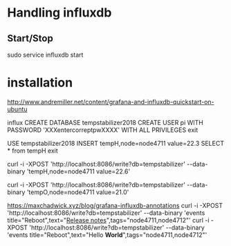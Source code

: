 # Handling influxdb

## Start/Stop
sudo service influxdb start


# installation
http://www.andremiller.net/content/grafana-and-influxdb-quickstart-on-ubuntu

influx
CREATE DATABASE tempstabilizer2018
CREATE USER pi WITH PASSWORD 'XXXentercorreptpwXXXX' WITH ALL PRIVILEGES
exit

USE tempstabilizer2018
INSERT tempH,node=node4711 value=22.3
SELECT * from tempH
exit

curl -i -XPOST 'http://localhost:8086/write?db=tempstabilizer' --data-binary 'tempH,node=node4711 value=22.6'

curl -i -XPOST 'http://localhost:8086/write?db=tempstabilizer' --data-binary 'tempO,node=node4711 value=21.0'

https://maxchadwick.xyz/blog/grafana-influxdb-annotations
curl -i -XPOST 'http://localhost:8086/write?db=tempstabilizer' --data-binary 'events title="Reboot",text="<a href='https://github.com'>Release notes</a>",tags="node4711,node4712"'
curl -i -XPOST 'http://localhost:8086/write?db=tempstabilizer' --data-binary 'events title="Reboot",text="Hello <b>World</b>",tags="node4711,node4712"'

